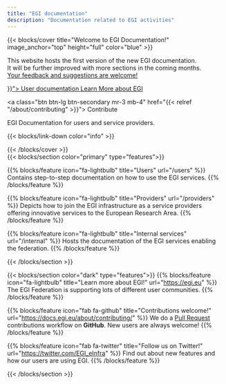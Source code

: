 ```yaml
---
title: "EGI documentation"
description: "Documentation related to EGI activities"
---
```


{{< blocks/cover title="Welcome to EGI Documentation!" image_anchor="top" height="full" color="blue" >}}

  <p class="lead mt-5">
    This website hosts the first version of the new EGI documentation.<br />
    It will be further improved with more sections in the coming months.<br />
    <a href="https://github.com/EGI-Foundation/documentation/issues/new">Your
    feedback and suggestions are welcome!</a>
  </p>

<div class="mx-auto">
  <a class="btn btn-lg btn-primary mr-3 mb-4" href="{{< relref "/users" >}}">
    User documentation <i class="fas fa-arrow-alt-circle-right ml-2"></i>
  </a>

  <a class="btn btn-lg btn-primary mr-3 mb-4" href="https://www.egi.eu">
    Learn More about EGI <i class="fas fa-arrow-alt-circle-right ml-2"></i>
  </a>

  <a class="btn btn-lg btn-secondary mr-3 mb-4" href="{{< relref "/about/contributing" >}}">
    Contribute <i class="fab fa-github ml-2 "></i>
  </a>
  <p class="lead mt-5">EGI Documentation for users and service providers.</p>

{{< blocks/link-down color="info" >}}

</div>
{{< /blocks/cover >}}

<div class="mx-auto">
{{< blocks/section color="primary" type="features">}}

{{% blocks/feature icon="fa-lightbulb" title="Users" url="/users" %}} Contains
step-to-step documentation on how to use the EGI services.
{{% /blocks/feature %}}

{{% blocks/feature icon="fa-lightbulb" title="Providers" url="/providers" %}}
Depicts how to join the EGI infrastructure as a service providers offering
innovative services to the European Research Area. {{% /blocks/feature %}}

{{% blocks/feature icon="fa-lightbulb" title="Internal services" url="/internal" %}}
Hosts the documentation of the EGI services enabling the federation.
{{% /blocks/feature %}}

{{< /blocks/section >}}

</div>

{{< blocks/section color="dark" type="features">}}
{{% blocks/feature icon="fa-lightbulb" title="Learn more about EGI!" url="https://egi.eu" %}}
The EGI Federation is supporting lots of different user communities.
{{% /blocks/feature %}}

{{% blocks/feature icon="fab fa-github" title="Contributions welcome!" url="https://docs.egi.eu/about/contributing/" %}}
We do a [Pull Request](https://github.com/EGI-Foundation/documentation/pulls)
contributions workflow on **GitHub**. New users are always welcome!
{{% /blocks/feature %}}

{{% blocks/feature icon="fab fa-twitter" title="Follow us on Twitter!" url="https://twitter.com/EGI_eInfra" %}}
Find out about new features and how our users are using EGI.
{{% /blocks/feature %}}

{{< /blocks/section >}}

